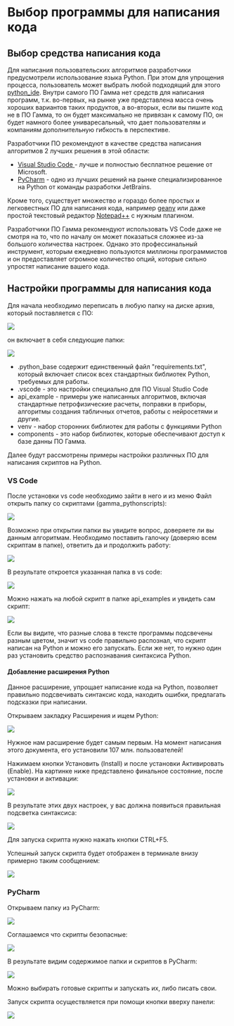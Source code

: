 
# Выбор программы для написания кода

## Выбор средства написания кода 

Для написания пользовательских алгоритмов разработчики предусмотрели использование языка Python. При этом для упрощения процесса, пользователь может выбрать любой подходящий для этого [python_ide](../terms/basics/python_ide.md). Внутри самого ПО Гамма нет средств для написания программ, т.к. во-первых, на рынке уже представлена масса очень хороших вариантов таких продуктов, а во-вторых, если вы пишите код не в ПО Гамма, то он будет максимально не привязан к самому ПО, он будет намного  более униваресальный, что дает пользователям и компаниям дополнительную гибкость в перспективе.

Разработчики ПО рекомендуют в качестве средства написания алгоритмов 2 лучших решения в этой области:
- [Visual Studio Code ](https://code.visualstudio.com/) - лучше и полностью бесплатное решение от Microsoft.
- [PyCharm](https://www.jetbrains.com/pycharm/) - одно из лучших решений на рынке специализированное на Python от команды разработки JetBrains.

Кроме того, существует множество и гораздо более простых и легковестных ПО для написания кода, например [geany](https://www.geany.org/) или даже простой текстовый редактор [Notepad++](https://notepad-plus-plus.org/) с нужным плагином.

Разработчики ПО Гамма рекомендуют использовать VS Code даже не смотря на то, что по началу он может показаться сложнее из-за большого количества настроек. Однако это профессинальный инструмент, которым ежедневно пользуются миллионы программистов и он предоставляет огромное количество опций, которые сильно упростят написание вашего кода.


## Настройки программы для написания кода

Для начала необходимо переписать в любую папку на диске архив, который поставляется с ПО:

![](files/zip_file.png)

он включает в себя следующие папки:

![](files/archive_content.png)

- .python_base содержит единственный файл "requirements.txt", который включает список всех стандартных библиотек Python, требуемых для работы. 
- .vscode - это настройки специально для ПО Visual Studio Code
- api_example - примеры уже написанных алгоритмов, включая стандартные петрофизические расчеты, поправки в приборы, алгоритмы создания табличных отчетов, работы с нейросетями и другие.
- venv - набор сторонних библиотек для работы с функциями Python
- components - это набор библиотек, которые обеспечивают доступ к базе данны ПО Гамма.


Далее будут рассмотрены примеры настройки различных ПО для написания скриптов на Python.

### VS Code

После установки vs code необходимо зайти в него и из меню Файл открыть папку со скриптами (gamma_pythonscripts):

![](files/vscode_openfolder.png)

Возможно при открытии папки вы увидите вопрос, доверяете ли вы данным алгоритмам. Необходимо поставить галочку (доверяю всем скриптам в папке), ответить да и продолжить работу:

![](files/vscode_trustauthors.png)

В результате откроется указанная папка в vs code:

![](files/vscode_interface.png)

Можно нажать на любой скрипт в папке api_examples и увидеть сам скрипт:

![](files/vscode_scriptexample.png)

Если вы видите, что разные слова в тексте программы подсвечены разным цветом, значит vs code правильно распознал, что скрипт написан на Python и можно его запускать. Если же нет, то нужно один раз установить средство распознавания синтаксиса Python.

#### Добавление расширения Python 

Данное расширение, упрощает написание кода на Python, позволяет правильно подсвечивать синтаксис кода, находить ошибки, предлагать подсказки при написании.

Открываем закладку Расширения и ищем Python:

![](files/vscode_extentioninstall1.png)

Нужное нам расширение будет самым первым. На момент написания этого документа, его установили 107 млн. пользователей!

Нажимаем кнопки Установить (Install) и после установки Активировать (Enable). На картинке ниже представлено финальное состояние, после установки и активации:

![](files/vscode_extentionactivate.png)

В результате этих двух настроек, у вас должна появиться правильная подсветка синтаксиса:

![](files/vscode_correctsyntax.png)

Для запуска скрипта нужно нажать кнопки CTRL+F5.

Успешный запуск скрипта будет отображен в терминале внизу примерно таким сообщением:

![](files/vscode_successrun.png)



### PyCharm

Открываем папку из PyCharm:

![](files/pycharm_folderopen.png)

Соглашаемся что скрипты безопасные:

![](files/pycharm_trustauthors.png)

В результате видим содержимое папки и скриптов в PyCharm:

![](files/pycharm_folders.png)

Можно выбирать готовые скрипты и запускать их, либо писать свои.

Запуск скрипта осуществляется при помощи кнопки вверху панели:

![](files/pycharm_runscript.png)


